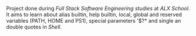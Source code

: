 Project done during *Full Stack Software Engineering studies* at *ALX School*. It aims to learn about alias builtin, help builtin, local, global and reserved variables (PATH, HOME and PS1), special parameters '$?* and single an double quotes in *Shell*.
